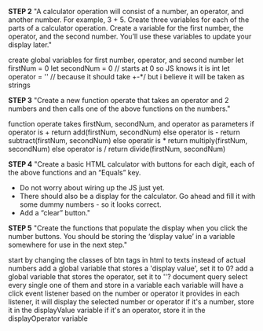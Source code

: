**STEP 2**
"A  calculator operation will consist of a number, an operator, and another number. For example, 3 + 5. Create three variables for each of the parts of a calculator operation. Create a variable for the first number, the operator, and the second number. You’ll use these variables to update your display later."

create global variables for first number, operator, and second number
let firstNum = 0
let secondNum = 0 // starts at 0 so JS knows it is int
let operator = '' // because it should take +-*/ but i believe it will be taken as strings

**STEP 3**
"Create a new function operate that takes an operator and 2 numbers and then calls one of the above functions on the numbers."

function operate takes firstNum, secondNum, and operator as parameters
if operator is +
    return add(firstNum, secondNum)
else operator is -
    return subtract(firstNum, secondNum)
else operatir is *
    return multiply(firstNum, secondNum)
else operator is /
    return divide(firstNum, secondNum)

**STEP 4**
"Create a basic HTML calculator with buttons for each digit, each of the above functions and an “Equals” key.
- Do not worry about wiring up the JS just yet.
- There should also be a display for the calculator. Go ahead and fill it with some dummy numbers - so it looks correct.
- Add a “clear” button."

**STEP 5**
"Create the functions that populate the display when you click the number buttons. You should be storing the ‘display value’ in a variable somewhere for use in the next step."

start by changing the classes of btn tags in html to texts instead of actual numbers
add a global variable that stores a 'display value', set it to 0?
add a global variable that stores the operator, set it to ''?
document query select every single one of them and store in a variable
each variable will have a click event listener based on the number or operator it provides
    in each listener, it will display the selected number or operator
    if it's a number, store it in the displayValue variable
    if it's an operator, store it in the displayOperator variable

